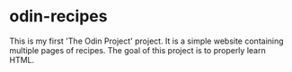 # odin-recipes
This is my first 'The Odin Project' project. It is a simple website containing multiple pages of recipes. The goal of this project is to properly learn HTML. 